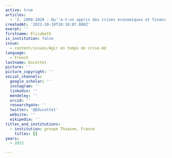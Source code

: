 ```yaml
---
active: true
articles:
  - '2. 2008-2020 : Qu''a-t-on appris des crises économiques et financières ?'
createdAt: '2022-10-10T10:18:07.808Z'
exerpt: ''
firstname: Elizabeth
is_institution: false
issue:
  - content/issues/Agir en temps de crise.md
language:
  - French
lastname: Ducottet
picture: ''
picture_copyright: ''
social_channels:
  google_scholar: ''
  instagram: ''
  linkedin: ''
  mendeley: ''
  orcid: ''
  researchgate: ''
  twitter: '@EDucottet'
  website: ''
  wikipedia: ''
titles_and_institutions:
  - institution: groupe Thuasne, France
    titles: []
years:
  - 2022

---
```

